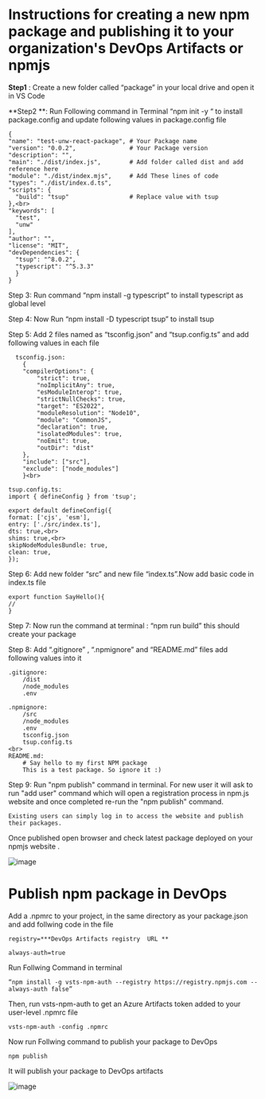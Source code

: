
# Instructions for creating a new npm package and publishing it to your organization's DevOps Artifacts or npmjs

**Step1** : Create a new folder called “package” in your local drive  and open it in VS Code

**Step2 **: Run Following command in Terminal   “npm init -y “  to install package.config and update following values in package.config file
 
    { 
    "name": "test-unw-react-package", # Your Package name  
    "version": "0.0.2",               # Your Package version 
    "description": "", 
    "main": "./dist/index.js",        # Add folder called dist and add reference here 
    "module": "./dist/index.mjs",     # Add These lines of code 
    "types": "./dist/index.d.ts", 
    "scripts": { 
      "build": "tsup"                 # Replace value with tsup 
    },<br>
    "keywords": [ 
      "test", 
      "unw" 
    ], 
    "author": "", 
    "license": "MIT", 
    "devDependencies": { 
      "tsup": "^8.0.2", 
      "typescript": "^5.3.3" 
      }
    } 

Step 3: Run command “npm install -g typescript” to install typescript as global level

Step 4: Now Run “npm install -D  typescript tsup” to install tsup

Step 5: Add 2 files named as  “tsconfig.json” and “tsup.config.ts” and add following values in each file 

      tsconfig.json:
        {
        "compilerOptions": { 
            "strict": true, 
            "noImplicitAny": true, 
            "esModuleInterop": true, 
            "strictNullChecks": true, 
            "target": "ES2022", 
            "moduleResolution": "Node10", 
            "module": "CommonJS", 
            "declaration": true, 
            "isolatedModules": true, 
            "noEmit": true, 
            "outDir": "dist" 
        },
        "include": ["src"], 
        "exclude": ["node_modules"] 
        }<br>

    tsup.config.ts: 
    import { defineConfig } from 'tsup'; 
  
    export default defineConfig({ 
    format: ['cjs', 'esm'], 
    entry: ['./src/index.ts'], 
    dts: true,<br>
    shims: true,<br>
    skipNodeModulesBundle: true, 
    clean: true, 
    }); 



Step 6: Add new folder “src” and new file “index.ts”.Now add basic code in index.ts file

    export function SayHello(){
    //
    }

Step 7: Now run the command at terminal : “npm run build” this should create your package

Step 8: Add “.gitignore” , “.npmignore” and “README.md” files add following values into it
 
    .gitignore:
        /dist
        /node_modules
        .env
        
    .npmignore:
        /src
        /node_modules
        .env
        tsconfig.json
        tsup.config.ts
    <br>
    README.md:
        # Say hello to my first NPM package
        This is a test package. So ignore it :)

Step 9: Run "npm publish" command in terminal. For new user it will ask to run "add user" command which will open a registration process in npm.js website and once completed re-run the "npm publish" command.

    Existing users can simply log in to access the website and publish their packages.

Once published open browser and check latest package deployed on your npmjs website .

![image](https://github.com/rajsingh008/package/assets/13310226/b57cfd04-8f4e-43ed-99c0-b18801669cca)

# Publish npm package in  DevOps

Add a .npmrc to your project, in the same directory as your package.json and add follwing code in the file

    registry=***DevOps Artifacts registry  URL **
                    
    always-auth=true

Run Follwing Command in terminal 
 
    “npm install -g vsts-npm-auth --registry https://registry.npmjs.com --always-auth false” 

Then, run vsts-npm-auth to get an Azure Artifacts token added to your user-level .npmrc file

    vsts-npm-auth -config .npmrc
  
Now run Follwing command to publish your package to DevOps

    npm publish 

It will publish your package to DevOps artifacts

![image](https://github.com/rajsingh008/create-react-npm-package/assets/13310226/9ca0a66e-c0c8-457b-83d2-feb9a6635301)




